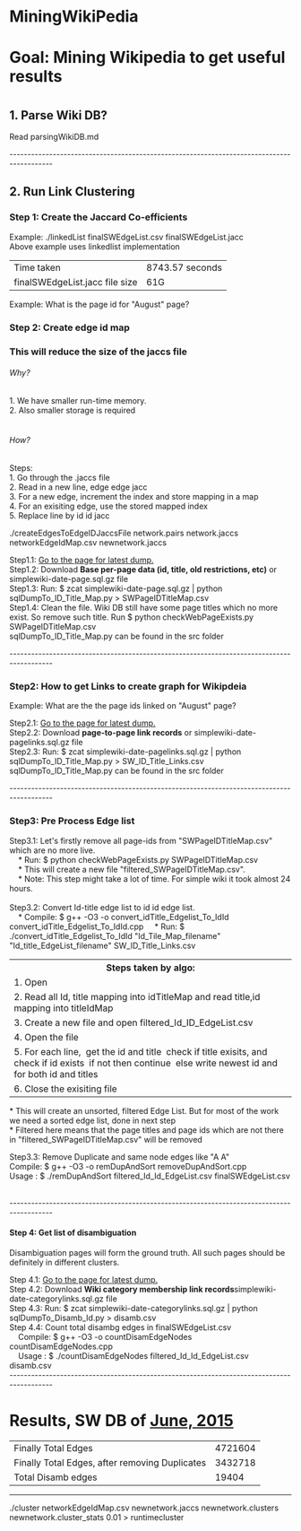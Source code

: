 # MiningWikiPedia
<h1>Goal: Mining Wikipedia to get useful results <h1>

<h2>1. Parse Wiki DB?</h2> 
<p>Read parsingWikiDB.md</p>
------------------------------------------------------------------------------------------
<h2>2. Run Link Clustering</h2>

<h3>Step 1: Create the Jaccard Co-efficients </h3>

<p>Example: ./linkedList finalSWEdgeList.csv finalSWEdgeList.jacc <br>
Above example uses linkedlist implementation
</p>
<table>
<tr><td>
Time taken </td><td> 8743.57 seconds
</td></tr>
<tr><td>
finalSWEdgeList.jacc file size  </td><td> 61G
</td></tr>
</table>
Example: What is the page id for "August" page?
<h3>Step 2: Create edge id map <h3>
<p>
This will reduce the size of the jaccs file
</p>
<h6>Why?</h6>
<p>
1. We have smaller run-time memory.</br>
2. Also smaller storage is required</br></br>
</p>
<h6>How?</h6>
<p>
Steps:</br>
1. Go through the .jaccs file</br>
2. Read in a new line, edge edge jacc</br>
3. For a new edge, increment the index and store mapping in a map</br>
4. For an exisiting edge, use the stored mapped index</br>
5. Replace line by id id jacc</br>
</p>
</p>
<p>
./createEdgesToEdgeIDJaccsFile network.pairs network.jaccs networkEdgeIdMap.csv newnetwork.jaccs
</p>


<p>
Step1.1: <a href="http://dumps.wikimedia.org/simplewiki/" target="_blank">Go to the page for latest dump.</a></br>
Step1.2: Download <b>Base per-page data (id, title, old restrictions, etc)</b> or simplewiki-date-page.sql.gz file</br>
Step1.3: Run: $ zcat simplewiki-date-page.sql.gz | python sqlDumpTo_ID_Title_Map.py > SWPageIDTitleMap.csv</br>
Step1.4: Clean the file. Wiki DB still have some page titles which no more exist. So remove such title. Run $ python checkWebPageExists.py SWPageIDTitleMap.csv</br>
sqlDumpTo_ID_Title_Map.py can be found in the src folder
</p>
------------------------------------------------------------------------------------------
<h3>Step2: How to get Links to create graph for Wikipdeia</h3>
Example: What are the the page ids linked on "August" page?
<p>
Step2.1: <a href="http://dumps.wikimedia.org/simplewiki/" target="_blank">Go to the page for latest dump.</a></br>
Step2.2: Download <b>page-to-page link records</b> or simplewiki-date-pagelinks.sql.gz  file</br>
Step2.3: Run: $ zcat simplewiki-date-pagelinks.sql.gz | python sqlDumpTo_ID_Title_Map.py > SW_ID_Title_Links.csv</br>
sqlDumpTo_ID_Title_Map.py can be found in the src folder
</p>
------------------------------------------------------------------------------------------
<h3>Step3: Pre Process Edge list</h3>
<p>
Step3.1: Let's firstly remove all page-ids from "SWPageIDTitleMap.csv" which are no more live.</br> 
&nbsp;&nbsp;&nbsp;&nbsp;*  Run: $ python checkWebPageExists.py SWPageIDTitleMap.csv </br> 
&nbsp;&nbsp;&nbsp;&nbsp;*  This will create a new file "filtered_SWPageIDTitleMap.csv".</br>
&nbsp;&nbsp;&nbsp;&nbsp;*  Note: This step might take a lot of time. For simple wiki it took almost 24 hours.</br></br>
Step3.2: Convert Id-title edge list to id id edge list.</br>
&nbsp;&nbsp;&nbsp;&nbsp;*  Compile: $ g++ -O3 -o convert_idTitle_Edgelist_To_IdId convert_idTitle_Edgelist_To_IdId.cpp
&nbsp;&nbsp;&nbsp;&nbsp;*  Run: $ ./convert_idTitle_Edgelist_To_IdId "Id_Tile_Map_filename" "Id_title_EdgeList_filename" SW_ID_Title_Links.csv </br>
<table>
<tbody>
 <tr><th>
Steps taken by algo:
</th></tr>
<tr><td>
1. Open <Id_Tile_Map_filename> 
</td></tr>
<tr><td>
2. Read all Id, title mapping into idTitleMap
and read title,id mapping into titleIdMap
</td></tr>
<tr><td>
3. Create a new file and open filtered_Id_ID_EdgeList.csv
</td></tr>
<tr><td>
4. Open the <Id_title_EdgeList_filename> file
</td></tr>
<tr><td>
5. For each line, 
 &nbsp;get the id and title 
 &nbsp;check if title exisits, and check if id exists 
 &nbsp;if not then continue 
 &nbsp;else write newest id and for both id and titles 
</td></tr>
<tr><td>
6. Close the exisiting file
</td></tr>
</tbody>
</table> 
<p>
*  This will create an unsorted, filtered Edge List. But for most of the work we need a sorted edge list, done in next step</br>
*  Filtered here means that the page titles and page ids which are not there in "filtered_SWPageIDTitleMap.csv" will be removed </br>

Step3.3: Remove Duplicate and same node edges like "A  A"     </br>
Compile: $ g++ -O3 -o remDupAndSort removeDupAndSort.cpp</br>
Usage  : $ ./remDupAndSort filtered_Id_Id_EdgeList.csv finalSWEdgeList.csv</br>
</p>
</p>
</br>
------------------------------------------------------------------------------------------
<h4>Step 4: Get list of disambiguation</h4>
<p>Disambiguation pages will form the ground truth. All such pages should be definitely in different clusters.</p>
<p>
Step 4.1: <a href="http://dumps.wikimedia.org/simplewiki/" target="_blank">Go to the page for latest dump.</a></br>
Step 4.2: Download <b>Wiki category membership link records</b>simplewiki-date-categorylinks.sql.gz file</br>
Step 4.3: Run: $ zcat simplewiki-date-categorylinks.sql.gz | python sqlDumpTo_Disamb_Id.py > disamb.csv</br>
Step 4.4: Count total disambg edges in finalSWEdgeList.csv</br>
&nbsp;&nbsp;&nbsp;&nbsp;Compile: $ g++ -O3 -o countDisamEdgeNodes countDisamEdgeNodes.cpp</br>
&nbsp;&nbsp;&nbsp;&nbsp;Usage  : $ ./countDisamEdgeNodes filtered_Id_Id_EdgeList.csv disamb.csv</br>
------------------------------------------------------------------------------------------
<h1>Results, SW DB of <a href="http://dumps.wikimedia.org/simplewiki/20150603/" target="_blank">June, 2015</a> </h1>
<table>
 <tr>
  <td>Finally Total Edges</td>
  <td>4721604</td>
 </tr>
 <tr>
  <td>Finally Total Edges, after removing Duplicates</td>
  <td>3432718</td>
 </tr>
 <tr>
  <td>Total Disamb edges</td>
  <td>19404</td>
 </tr>
</table> 
</p>

------------------------------------------------------------------------------------------
./cluster networkEdgeIdMap.csv newnetwork.jaccs newnetwork.clusters newnetwork.cluster_stats 0.01 > runtimecluster
